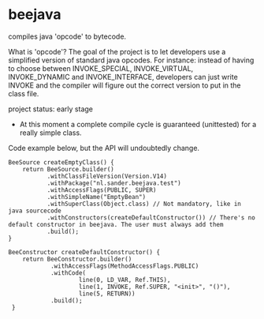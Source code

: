 # beejava
compiles java 'opcode' to bytecode.

What is 'opcode'?
The goal of the project is to let developers use a simplified version of standard java opcodes. For instance: 
instead of having to choose between INVOKE_SPECIAL, INVOKE_VIRTUAL, INVOKE_DYNAMIC and INVOKE_INTERFACE, developers can just write INVOKE and the compiler will figure out the correct version to put in the class file.

project status: early stage
* At this moment a complete compile cycle is guaranteed (unittested) for a really simple class. 

Code example below, but the API will undoubtedly change. 

```
BeeSource createEmptyClass() {
    return BeeSource.builder()
           .withClassFileVersion(Version.V14)
           .withPackage("nl.sander.beejava.test")
           .withAccessFlags(PUBLIC, SUPER)
           .withSimpleName("EmptyBean")
           .withSuperClass(Object.class) // Not mandatory, like in java sourcecode
           .withConstructors(createDefaultConstructor()) // There's no default constructor in beejava. The user must always add them
           .build();
}

BeeConstructor createDefaultConstructor() {
    return BeeConstructor.builder()
            .withAccessFlags(MethodAccessFlags.PUBLIC)
            .withCode(
                    line(0, LD_VAR, Ref.THIS),
                    line(1, INVOKE, Ref.SUPER, "<init>", "()"),
                    line(5, RETURN))
            .build();
 }
```